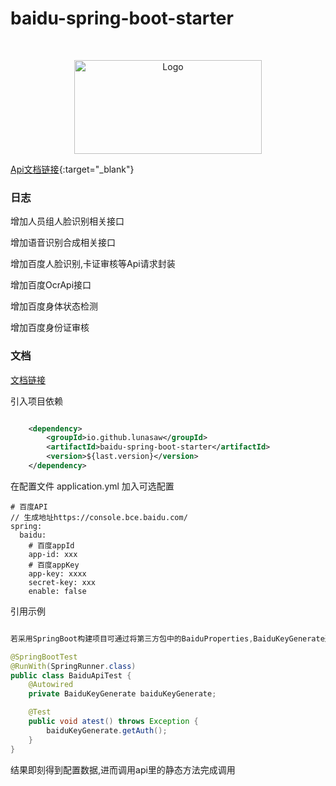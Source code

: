 # baidu-spring-boot-starter

<!-- PROJECT LOGO -->
<br />

<p align="center">
  <a href="https://github.com/czy1024/baidu-spring-boot-starter/">
    <img src="https://raw.githubusercontent.com/lunasaw/luna-fans-api/master/baidu-spring-boot-starter/logo/baidu-logo.png" alt="Logo" width="300" height="150">
  </a>
</p>

[Api文档链接](https://lunasaw.github.io/luna-fans-api/baidu-spring-boot-starter/apidocs/){:target="_blank"}

### 日志

增加人员组人脸识别相关接口

增加语音识别合成相关接口

增加百度人脸识别,卡证审核等Api请求封装

增加百度OcrApi接口

 增加百度身体状态检测

 增加百度身份证审核


### 文档

[文档链接](https://lunasaw.github.io/luna-fans-api/javadocs/)

引入项目依赖

```xml

    <dependency>
        <groupId>io.github.lunasaw</groupId>
        <artifactId>baidu-spring-boot-starter</artifactId>
        <version>${last.version}</version>
    </dependency>
```
在配置文件 application.yml 加入可选配置

```text
# 百度API
// 生成地址https://console.bce.baidu.com/
spring:
  baidu:
    # 百度appId
    app-id: xxx
    # 百度appKey
    app-key: xxxx
    secret-key: xxx
    enable: false
```

引用示例

```java

若采用SpringBoot构建项目可通过将第三方包中的BaiduProperties,BaiduKeyGenerate通过Spring配置文件注入Spring管理

@SpringBootTest
@RunWith(SpringRunner.class)
public class BaiduApiTest {
    @Autowired
    private BaiduKeyGenerate baiduKeyGenerate;

    @Test
    public void atest() throws Exception {
        baiduKeyGenerate.getAuth();
    }
}


```
结果即刻得到配置数据,进而调用api里的静态方法完成调用





